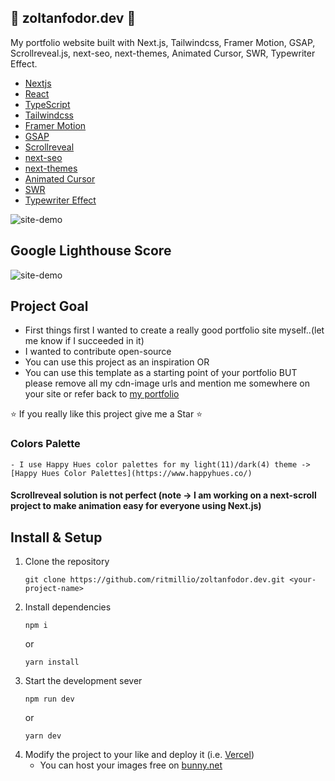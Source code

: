## :penguin: zoltanfodor.dev :penguin:

My portfolio website built with Next.js, Tailwindcss, Framer Motion, GSAP, Scrollreveal.js, next-seo, next-themes, Animated Cursor, SWR, Typewriter Effect.
- [Nextjs](https://nextjs.org/)
- [React](https://reactjs.org/)
- [TypeScript](https://www.typescriptlang.org/)
- [Tailwindcss](https://tailwindcss.com/)
- [Framer Motion](https://www.framer.com/motion/)
- [GSAP](https://greensock.com/gsap/)
- [Scrollreveal](https://scrollrevealjs.org/)
- [next-seo](https://github.com/garmeeh/next-seo)
- [next-themes](https://github.com/pacocoursey/next-themes#readme)
- [Animated Cursor](https://github.com/stephenscaff/react-animated-cursor)
- [SWR](https://swr.vercel.app/)
- [Typewriter Effect](https://github.com/tameemsafi/typewriterjs)


![site-demo](https://zoltanfodor.b-cdn.net/zoltanfodor-dev-intro.png)

## Google Lighthouse Score
![site-demo](https://zoltanfodor.b-cdn.net/google-lighthouse-score.png)

## Project Goal 
- First things first I wanted to create a really good portfolio site myself..(let me know if I succeeded in it)
- I wanted to contribute open-source
- You can use this project as an inspiration OR
- You can use this template as a starting point of your portfolio BUT please remove all my cdn-image urls and mention me somewhere on your site or refer back to [my portfolio](https://zoltanfodor.dev)

:star: If you really like this project give me a Star :star:

### Colors Palette 
    - I use Happy Hues color palettes for my light(11)/dark(4) theme -> [Happy Hues Color Palettes](https://www.happyhues.co/)

#### Scrollreveal solution is not perfect (note -> I am working on a next-scroll project to make animation easy for everyone using Next.js)

## Install & Setup

1. Clone the repository
    ```
    git clone https://github.com/ritmillio/zoltanfodor.dev.git <your-project-name>
    ```
2. Install dependencies
   ```
   npm i
   ```
   or
   ```
   yarn install
   ```
3. Start the development sever 
    ```
    npm run dev
    ```
    or
    ```
    yarn dev
    ```
4. Modify the project to your like and deploy it (i.e. [Vercel](https://vercel.com))
    - You can host your images free on [bunny.net](https://bunny.net/)


